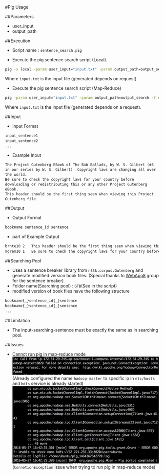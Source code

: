 #Pig Usage

##Parameters
* user_input
* output_path

##Execution
* Script name : `sentence_search.pig`

* Execute the pig sentence search script (Local).
```sh
pig -x local -param user_input="input.txt" -param output_path=output_search -f sentence_search.pig
```

Where `input.txt` is the input file (generated depends on request).

* Execute the pig sentence search script (Map-Reduce)
```sh
pig -param user_input="input.txt" -param output_path=output_search -f sentence_search.pig
```

Where `input.txt` is the input file (generated depends on a request).

##Input

* Input Format
```sh
input_sentence1
input_sentence2
...
```

* Example Input
```
The Project Gutenberg EBook of The Bab Ballads, by W. S. Gilbert (#3 in our series by W. S. Gilbert)  Copyright laws are changing all over the world.
Be sure to check the copyright laws for your country before downloading or redistributing this or any other Project Gutenberg eBook.
This header should be the first thing seen when viewing this Project Gutenberg file.
```

##Output
* Output Format
```sh
bookname sentence_id sentence
```

* part of Example Output
```sh
brnte10	2	This header should be the first thing seen when viewing this Project Gutenberg file.
morem10	1	Be sure to check the copyright laws for your country before downloading or redistributing this or any other Project Gutenberg eBook.
```

##Searching Pool
* Uses a sentence breaker library from `nltk.corpus.Gutenberg` and generate modified version book files.
(Special thanks to [WebApp8](https://github.com/vasupol11/219351_homework) group for the sentence breaker)
* Folder name(Searching pool) : `GTB`(See in the script)
* modified version of book files have the following structure
```sh
bookname{_}sentence_id{_}sentence
bookname{_}sentence_id{_}sentence
...
```

##Limitation
* The input-searching-sentence must be exactly the same as in searching pool.



##Issues
* Cannot run pig in map-reduce mode
![alt text](img/issue1.png "Issue 1")
(Already configured the name `hadoop-master` to specific ip in `etc/hosts` and `hdfs` service is already started)
![alt text](img/issue2.png "Issue 2")
(`ConnetionException` issue when trying to run pig in map-reduce mode)
